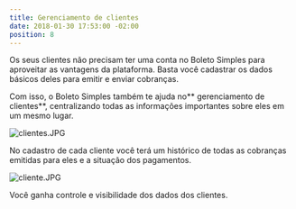 ```yaml
---
title: Gerenciamento de clientes
date: 2018-01-30 17:53:00 -02:00
position: 8
---
```


Os seus clientes não precisam ter uma conta no Boleto Simples para aproveitar as vantagens da plataforma. Basta você cadastrar os dados básicos deles para emitir e enviar cobranças.

Com isso, o Boleto Simples também te ajuda no** gerenciamento de clientes**, centralizando todas as informações importantes sobre eles em um mesmo lugar.

![clientes.JPG](/uploads/clientes.JPG)

No cadastro de cada cliente você terá um histórico de todas as cobranças emitidas para eles e a situação dos pagamentos.

![cliente.JPG](/uploads/cliente.JPG)

Você ganha controle e visibilidade dos dados dos clientes.